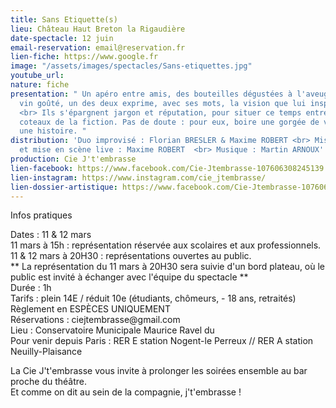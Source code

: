 ```yaml
---
title: Sans Etiquette(s)
lieu: Château Haut Breton la Rigaudière
date-spectacle: 12 juin
email-reservation: email@reservation.fr
lien-fiche: https://www.google.fr
image: "/assets/images/spectacles/Sans-etiquettes.jpg"
youtube_url: 
nature: fiche
presentation: " Un apéro entre amis, des bouteilles dégustées à l'aveugle. A chaque
  vin goûté, un des deux exprime, avec ses mots, la vision que lui inspire ce nectar...
  <br> Ils s'épargnent jargon et réputation, pour situer ce temps entre amis sur les
  coteaux de la fiction. Pas de doute : pour eux, boire une gorgée de vin c'est démarrer
  une histoire. "
distribution: 'Duo improvisé : Florian BRESLER & Maxime ROBERT <br> Mise en scène
  et mise en scène live : Maxime ROBERT  <br> Musique : Martin ARNOUX'
production: Cie J't'embrasse
lien-facebook: https://www.facebook.com/Cie-Jtembrasse-107606308245139
lien-instagram: https://www.instagram.com/cie_jtembrasse/
lien-dossier-artistique: https://www.facebook.com/Cie-Jtembrasse-107606308245139
---
```


  <div id="infos">
    <div id="pratique">
      <p class="gros">Infos pratiques</p>
    </div>
    <div id="details">
      <p>
        <span class="rose">Dates :</span> 11 & 12 mars <br />
        <span class="rose"> 11 mars à 15h : </span>représentation réservée aux
        scolaires et aux professionnels.<br />
        <span class="rose">11 & 12 mars à 20H30 :</span> représentations
        ouvertes au public.<br />
        ** La représentation du 11 mars à 20H30 sera suivie d'un bord plateau,
        où le public est invité à échanger avec l'équipe du spectacle **<br />
        <span class="rose">Durée :</span> 1h<br />
        <span class="rose">Tarifs : </span>plein 14E / réduit 10e (étudiants,
        chômeurs, - 18 ans, retraités)<br />
        Règlement en ESPÈCES UNIQUEMENT<br />
        <span class="rose">Réservations : </span>ciejtembrasse@gmail.com<br />
        <span class="rose">Lieu :</span> Conservatoire Municipale Maurice Ravel
        du <br />
        <span class="rose">Pour venir depuis Paris : </span>RER E station
        Nogent-le Perreux // RER A station Neuilly-Plaisance
      </p>
      <p>
        La Cie J't'embrasse vous invite à prolonger les soirées ensemble au bar
        proche du théâtre.<br />
        Et comme on dit au sein de la compagnie, j't'embrasse !
      </p>
    </div>
  </div>
